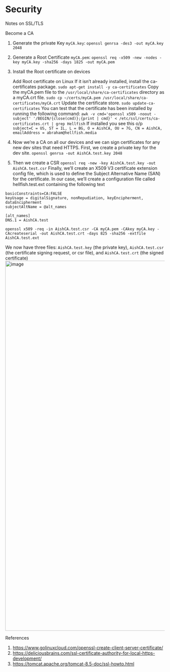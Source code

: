# Security
Notes on SSL/TLS

Become a CA
1. Generate the private Key `myCA.key`:  `openssl genrsa -des3 -out myCA.key 2048`
2. Generate a Root Certificate `myCA.pem`:  `openssl req -x509 -new -nodes -key myCA.key -sha256 -days 1825 -out myCA.pem`
3. Install the Root certificate on devices

   Add Root certificate on Linux
    If it isn’t already installed, install the ca-certificates package.
    `sudo apt-get install -y ca-certificates`
    Copy the myCA.pem file to the `/usr/local/share/ca-certificates` directory as a myCA.crt file.
    `sudo cp ~/certs/myCA.pem /usr/local/share/ca-certificates/myCA.crt`
    Update the certificate store.
    `sudo update-ca-certificates`
    You can test that the certificate has been installed by running the following command:
    `awk -v cmd='openssl x509 -noout -subject' '/BEGIN/{close(cmd)};{print | cmd}' < /etc/ssl/certs/ca-certificates.crt | grep Hellfish`
    If installed you see this o/p
   ` subject=C = US, ST = IL, L = BG, O = AishCA, OU = 7G, CN = AishCA, emailAddress = abraham@hellfish.media`
    
4. Now we’re a CA on all our devices and we can sign certificates for any new dev sites that need HTTPS. First, we create a private key for the dev site.
    `openssl genrsa -out AishCA.test.key 2048`
5. Then we create a CSR
    `openssl req -new -key AishCA.test.key -out AishCA.test.csr`
Finally, we’ll create an X509 V3 certificate extension config file, which is used to define the Subject Alternative Name (SAN) for the certificate. In our case, we’ll create a configuration file called hellfish.test.ext containing the following text
```authorityKeyIdentifier=keyid,issuer
basicConstraints=CA:FALSE
keyUsage = digitalSignature, nonRepudiation, keyEncipherment, dataEncipherment
subjectAltName = @alt_names

[alt_names]
DNS.1 = AishCA.test
```

`openssl x509 -req -in AishCA.test.csr -CA myCA.pem -CAkey myCA.key -CAcreateserial -out AishCA.test.crt -days 825 -sha256 -extfile AishCA.test.ext`

We now have three files: `AishCA.test.key` (the private key), `AishCA.test.csr` (the certificate signing request, or csr file), and `AishCA.test.crt` (the signed certificate)
<img width="1168" alt="image" src="https://user-images.githubusercontent.com/49971693/197408465-9e2752ee-8744-40d1-97c0-dcf9c3ec6493.png">


References
1. https://www.golinuxcloud.com/openssl-create-client-server-certificate/
2. https://deliciousbrains.com/ssl-certificate-authority-for-local-https-development/
3. https://tomcat.apache.org/tomcat-8.5-doc/ssl-howto.html
